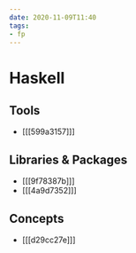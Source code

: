 ```yaml
---
date: 2020-11-09T11:40
tags:
- fp
---
```


# Haskell

## Tools

- [[[599a3157]]]

## Libraries & Packages

- [[[9f78387b]]]
- [[[4a9d7352]]]

## Concepts

- [[[d29cc27e]]]
